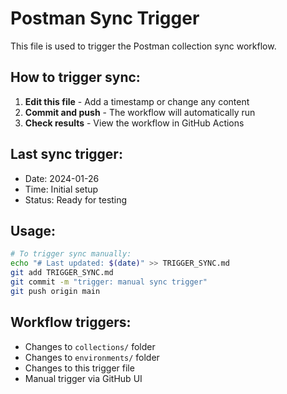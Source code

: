 # Postman Sync Trigger

This file is used to trigger the Postman collection sync workflow.

## How to trigger sync:

1. **Edit this file** - Add a timestamp or change any content
2. **Commit and push** - The workflow will automatically run
3. **Check results** - View the workflow in GitHub Actions

## Last sync trigger:

- Date: 2024-01-26
- Time: Initial setup
- Status: Ready for testing

## Usage:

```bash
# To trigger sync manually:
echo "# Last updated: $(date)" >> TRIGGER_SYNC.md
git add TRIGGER_SYNC.md
git commit -m "trigger: manual sync trigger"
git push origin main
```

## Workflow triggers:

- Changes to `collections/` folder
- Changes to `environments/` folder
- Changes to this trigger file
- Manual trigger via GitHub UI
